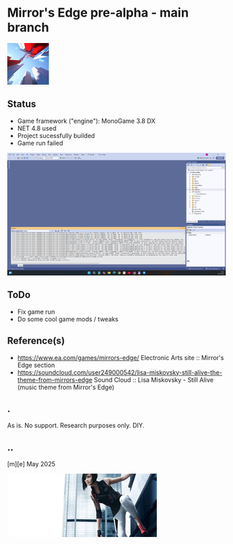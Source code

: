 # Mirror's Edge pre-alpha - main branch 

![Logo](Images/logo.png)


## Status
- Game framework ("engine"): MonoGame 3.8 DX
- NET 4.8 used
- Project sucessfully builded 
- Game run failed

![](Images/build_ok.png)

## ToDo
- Fix game run
- Do some cool game mods / tweaks

## Reference(s)
- https://www.ea.com/games/mirrors-edge/ Electronic Arts site :: Mirror's Edge section 
- https://soundcloud.com/user249000542/lisa-miskovsky-still-alive-the-theme-from-mirrors-edge Sound Cloud :: Lisa Miskovsky - Still Alive (music theme from Mirror's Edge)

## .
As is. No support. Research purposes only. DIY.

## ..
[m][e] May 2025

![footer](Images/footer.png)